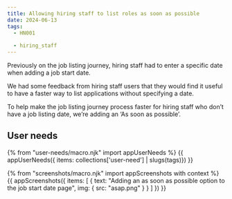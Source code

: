 ```yaml
---
title: Allowing hiring staff to list roles as soon as possible
date: 2024-06-13
tags:
  - HN001
  
  - hiring_staff
---
```


Previously on the job listing journey, hiring staff had to enter a specific date when adding a job start date.

We had some feedback from hiring staff users that they would find it useful to have a faster way to list applications without specifying a date.

To help make the job listing journey process faster for hiring staff who don’t have a job listing date, we’re adding an ‘As soon as possible’.

## User needs

{% from "user-needs/macro.njk" import appUserNeeds %}
{{ appUserNeeds({ items: collections['user-need'] | slugs(tags)}) }}

{% from "screenshots/macro.njk" import appScreenshots with context %}
{{ appScreenshots({
  items: [
  {
    text: "Adding an as soon as possible option to the job start date page",
    img: { src: "asap.png" }
  }
  ]
}) }}
